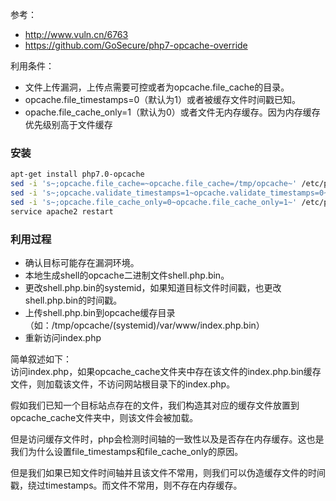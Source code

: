 参考：
- http://www.vuln.cn/6763
- https://github.com/GoSecure/php7-opcache-override

利用条件：
- 文件上传漏洞，上传点需要可控或者为opcache.file_cache的目录。
- opcache.file_timestamps=0（默认为1）或者被缓存文件时间戳已知。
- opache.file_cache_only=1（默认为0）或者文件无内存缓存。因为内存缓存优先级别高于文件缓存


### 安装
```bash
apt-get install php7.0-opcache
sed -i 's~;opcache.file_cache=~opcache.file_cache=/tmp/opcache~' /etc/php/7.0/apache2/php.ini
sed -i 's~;opcache.validate_timestamps=1~opcache.validate_timestamps=0~' /etc/php/7.0/apache2/php.ini
sed -i 's~;opcache.file_cache_only=0~opcache.file_cache_only=1~' /etc/php/7.0/apache2/php.ini
service apache2 restart
```

### 利用过程

- 确认目标可能存在漏洞环境。
- 本地生成shell的opcache二进制文件shell.php.bin。
- 更改shell.php.bin的systemid，如果知道目标文件时间戳，也更改shell.php.bin的时间戳。
- 上传shell.php.bin到opcache缓存目录（如：/tmp/opcache/(systemid)/var/www/index.php.bin）
- 重新访问index.php

简单叙述如下：  
访问index.php，如果opcache_cache文件夹中存在该文件的index.php.bin缓存文件，则加载该文件，不访问网站根目录下的index.php。  

假如我们已知一个目标站点存在的文件，我们构造其对应的缓存文件放置到opcache_cache文件夹中，则该文件会被加载。  

但是访问缓存文件时，php会检测时间轴的一致性以及是否存在内存缓存。这也是我们为什么设置file_timestamps和file_cache_only的原因。  
  
但是我们如果已知文件时间轴并且该文件不常用，则我们可以伪造缓存文件的时间戳，绕过timestamps。而文件不常用，则不存在内存缓存。

